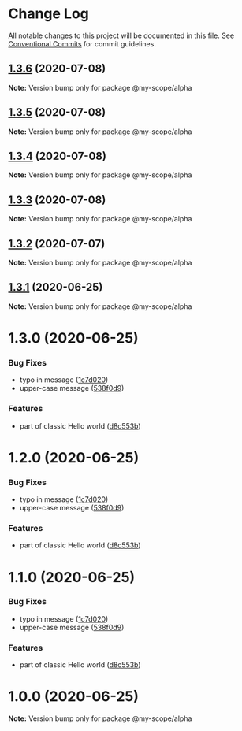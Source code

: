 # Change Log

All notable changes to this project will be documented in this file.
See [Conventional Commits](https://conventionalcommits.org) for commit guidelines.

## [1.3.6](https://github.com/Everettss/lerna-conventional-commits-example/compare/@my-scope/alpha@1.3.4...@my-scope/alpha@1.3.6) (2020-07-08)

**Note:** Version bump only for package @my-scope/alpha





## [1.3.5](https://github.com/Everettss/lerna-conventional-commits-example/compare/@my-scope/alpha@1.3.4...@my-scope/alpha@1.3.5) (2020-07-08)

**Note:** Version bump only for package @my-scope/alpha





## [1.3.4](https://github.com/Everettss/lerna-conventional-commits-example/compare/@my-scope/alpha@1.3.3...@my-scope/alpha@1.3.4) (2020-07-08)

**Note:** Version bump only for package @my-scope/alpha





## [1.3.3](https://github.com/Everettss/lerna-conventional-commits-example/compare/@my-scope/alpha@1.3.2...@my-scope/alpha@1.3.3) (2020-07-08)

**Note:** Version bump only for package @my-scope/alpha





## [1.3.2](https://github.com/Everettss/lerna-conventional-commits-example/compare/@my-scope/alpha@1.3.1...@my-scope/alpha@1.3.2) (2020-07-07)

**Note:** Version bump only for package @my-scope/alpha





## [1.3.1](https://github.com/Everettss/lerna-conventional-commits-example/compare/@my-scope/alpha@1.3.0...@my-scope/alpha@1.3.1) (2020-06-25)

**Note:** Version bump only for package @my-scope/alpha





# 1.3.0 (2020-06-25)


### Bug Fixes

* typo in message ([1c7d020](https://github.com/Everettss/lerna-conventional-commits-example/commit/1c7d020218cc9166432b5b640ab622cadc19856f))
* upper-case message ([538f0d9](https://github.com/Everettss/lerna-conventional-commits-example/commit/538f0d9e7ab7398c94d1cbb9164e61cb0fb0c81e))


### Features

* part of classic Hello world ([d8c553b](https://github.com/Everettss/lerna-conventional-commits-example/commit/d8c553b2869b8a1f786c5cd0eae9b32f84bf75f5))





# 1.2.0 (2020-06-25)


### Bug Fixes

* typo in message ([1c7d020](https://github.com/Everettss/lerna-conventional-commits-example/commit/1c7d020218cc9166432b5b640ab622cadc19856f))
* upper-case message ([538f0d9](https://github.com/Everettss/lerna-conventional-commits-example/commit/538f0d9e7ab7398c94d1cbb9164e61cb0fb0c81e))


### Features

* part of classic Hello world ([d8c553b](https://github.com/Everettss/lerna-conventional-commits-example/commit/d8c553b2869b8a1f786c5cd0eae9b32f84bf75f5))





# 1.1.0 (2020-06-25)


### Bug Fixes

* typo in message ([1c7d020](https://github.com/Everettss/lerna-conventional-commits-example/commit/1c7d020218cc9166432b5b640ab622cadc19856f))
* upper-case message ([538f0d9](https://github.com/Everettss/lerna-conventional-commits-example/commit/538f0d9e7ab7398c94d1cbb9164e61cb0fb0c81e))


### Features

* part of classic Hello world ([d8c553b](https://github.com/Everettss/lerna-conventional-commits-example/commit/d8c553b2869b8a1f786c5cd0eae9b32f84bf75f5))





<a name="1.0.0"></a>
# 1.0.0 (2020-06-25)




**Note:** Version bump only for package @my-scope/alpha
